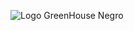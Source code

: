 ![Logo GreenHouse Negro](https://github.com/user-attachments/assets/63d07c7c-8838-4c60-a02c-31fb523c3f48)
